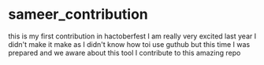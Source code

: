 # sameer_contribution
this is my first contribution in hactoberfest
I am really very excited
last year I didn't make it make as I didn't know how toi use guthub but this time I was prepared and we aware about this tool
I contribute to this amazing repo
